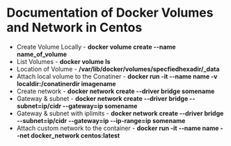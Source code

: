 # Documentation of Docker Volumes and Network in Centos
* Create Volume Locally - **docker volume create --name name_of_volume**
* List Volumes - **docker volume ls** 
* Location of Volume - **/var/lib/docker/volumes/specfiedhexadir/_data**
* Attach local volume to the Conatiner - **docker run -it --name name -v localdir:/conatinerdir imagename**
* Create network - **docker network create --driver bridge somename**
* Gateway & subnet - **docker network create --driver bridge --subnet=ip/cidr --gateway=ip somename**
* Gateway & subnet with iplimits - **docker network create --driver bridge --subnet=ip/cidr --gateway=ip --ip-range=ip somename**
* Attach custom network to the container - **docker run -it --name name --net docker_network centos:latest**
